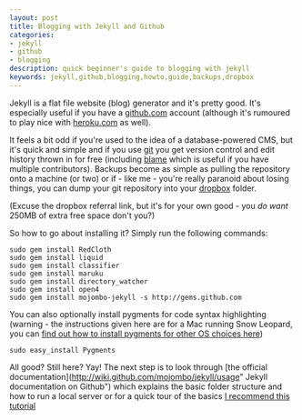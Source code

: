 ```yaml
---
layout: post
title: Blogging with Jekyll and Github
categories: 
- jekyll
- github
- blogging
description: quick beginner's guide to blogging with jekyll
keywords: jekyll,github,blogging,howto,guide,backups,dropbox
---
```


Jekyll is a flat file website (blog) generator and it's pretty good. It's especially useful if you have a [github.com](http://github.com "Github code hosting") account (although it's rumoured to play nice with [heroku.com](http://heroku.com "Heroku ruby hosting") as well).

It feels a bit odd if you're used to the idea of a database-powered CMS, but it's quick and simple and if you use [git](http://git-scm.com "Git source control") you get version control and edit history thrown in for free (including [blame](http://book.git-scm.com/5_finding_issues_-_git_blame.html "Git blame manual") which is useful if you have multiple contributors). Backups become as simple as pulling the repository onto a machine (or two) or if - like me - you're really paranoid about losing things, you can dump your git repository into your [dropbox](https://www.dropbox.com/referrals/NTExMzE3MDg5 "Dropbox online storage") folder.

(Excuse the dropbox referral link, but it's for your own good - you _do want_ 250MB of extra free space don't you?)

So how to go about installing it? Simply run the following commands:

```
sudo gem install RedCloth
sudo gem install liquid
sudo gem install classifier
sudo gem install maruku
sudo gem install directory_watcher
sudo gem install open4
sudo gem install mojombo-jekyll -s http://gems.github.com
```

You can also optionally install pygments for code syntax highlighting (warning - the instructions given here are for a Mac running Snow Leopard, you can [find out how to install pygments for other OS choices here](http://wiki.github.com/mojombo/jekyll/install "jekyll + pygments install guide"))

```
sudo easy_install Pygments
```

All good? Still here? Yay! The next step is to look through [the official documentation](http://wiki.github.com/mojombo/jekyll/usage" Jekyll documentation on Github") which explains the basic folder structure and how to run a local server or for a quick tour of the basics [I recommend this tutorial](http://articles.sitepoint.com/article/jekyll-sites-made-simple "Jekyll: Sites Made Simple on sitepoint.com")
